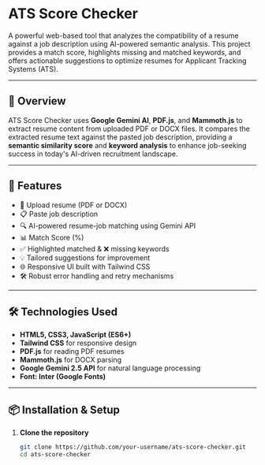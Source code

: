 # ATS Score Checker

A powerful web-based tool that analyzes the compatibility of a resume against a job description using AI-powered semantic analysis. This project provides a match score, highlights missing and matched keywords, and offers actionable suggestions to optimize resumes for Applicant Tracking Systems (ATS).

---

## 🧠 Overview

ATS Score Checker uses **Google Gemini AI**, **PDF.js**, and **Mammoth.js** to extract resume content from uploaded PDF or DOCX files. It compares the extracted resume text against the pasted job description, providing a **semantic similarity score** and **keyword analysis** to enhance job-seeking success in today's AI-driven recruitment landscape.

---

## 🚀 Features

- 📄 Upload resume (PDF or DOCX)
- 📋 Paste job description
- 🔍 AI-powered resume-job matching using Gemini API
- 📊 Match Score (%)
- ✅ Highlighted matched & ❌ missing keywords
- 💡 Tailored suggestions for improvement
- 🌐 Responsive UI built with Tailwind CSS
- 🛠 Robust error handling and retry mechanisms

---

## 🛠 Technologies Used

- **HTML5, CSS3, JavaScript (ES6+)**
- **Tailwind CSS** for responsive design
- **PDF.js** for reading PDF resumes
- **Mammoth.js** for DOCX parsing
- **Google Gemini 2.5 API** for natural language processing
- **Font: Inter (Google Fonts)**

---

## 📦 Installation & Setup

1. **Clone the repository**
   ```bash
   git clone https://github.com/your-username/ats-score-checker.git
   cd ats-score-checker
